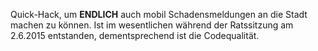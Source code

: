 Quick-Hack, um __ENDLICH__ auch mobil Schadensmeldungen an die Stadt
machen zu können. Ist im wesentlichen während der Ratssitzung am 2.6.2015
entstanden, dementsprechend ist die Codequalität.
